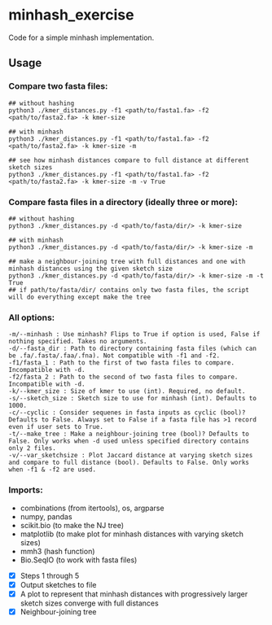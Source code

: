 # minhash_exercise
Code for a simple minhash implementation.  

## Usage
### Compare two fasta files:
```
## without hashing  
python3 ./kmer_distances.py -f1 <path/to/fasta1.fa> -f2 <path/to/fasta2.fa> -k kmer-size  

## with minhash  
python3 ./kmer_distances.py -f1 <path/to/fasta1.fa> -f2 <path/to/fasta2.fa> -k kmer-size -m  

## see how minhash distances compare to full distance at different sketch sizes  
python3 ./kmer_distances.py -f1 <path/to/fasta1.fa> -f2 <path/to/fasta2.fa> -k kmer-size -m -v True  
```

### Compare fasta files in a directory (ideally three or more):
```
## without hashing  
python3 ./kmer_distances.py -d <path/to/fasta/dir/> -k kmer-size  

## with minhash  
python3 ./kmer_distances.py -d <path/to/fasta/dir/> -k kmer-size -m  

## make a neighbour-joining tree with full distances and one with minhash distances using the given sketch size  
python3 ./kmer_distances.py -d <path/to/fasta/dir/> -k kmer-size -m -t True  
## if path/to/fasta/dir/ contains only two fasta files, the script will do everything except make the tree
```
### All options:
```
-m/--minhash : Use minhash? Flips to True if option is used, False if nothing specified. Takes no arguments.  
-d/--fasta_dir : Path to directory containing fasta files (which can be .fa/.fasta/.faa/.fna). Not compatible with -f1 and -f2.  
-f1/fasta_1 : Path to the first of two fasta files to compare. Incompatible with -d.  
-f2/fasta_2 : Path to the second of two fasta files to compare. Incompatible with -d.  
-k/--kmer_size : Size of kmer to use (int). Required, no default.  
-s/--sketch_size : Sketch size to use for minhash (int). Defaults to 1000.  
-c/--cyclic : Consider sequenes in fasta inputs as cyclic (bool)? Defaults to False. Always set to False if a fasta file has >1 record even if user sets to True.  
-t/--make_tree : Make a neighbour-joining tree (bool)? Defaults to False. Only works when -d used unless specified directory contains only 2 files.  
-v/--var_sketchsize : Plot Jaccard distance at varying sketch sizes and compare to full distance (bool). Defaults to False. Only works when -f1 & -f2 are used.  
```

### Imports:
- combinations (from itertools), os, argparse  
- numpy, pandas  
- scikit.bio (to make the NJ tree)  
- matplotlib (to make plot for minhash distances with varying sketch sizes)  
- mmh3 (hash function)  
- Bio.SeqIO (to work with fasta files)  

- [x] Steps 1 through 5  
- [x] Output sketches to file  
- [x] A plot to represent that minhash distances with progressively larger sketch sizes converge with full distances  
- [x] Neighbour-joining tree  
